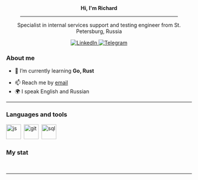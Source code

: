 <div id='header' align="center">
    <b1><b>Hi, I'm Richard</b></b1>
    <hr size="1" width="85%">
    <b3>Specialist in internal services support and testing engineer from St. Petersburg, Russia</b3>
</div>
<p></p>
<div id="socials" align="center">
    <a href="https://www.linkedin.com/in/rikhard-petrov/">
    <img src="https://img.shields.io/badge/LinkedIn-blue?style=for-the-badge&logo=linkedin&logoColor=white" alt="LinkedIn"/>
  </a>
  <a href="https://t.me/RihardPetrov">
    <img src="https://img.shields.io/badge/Telegram-blue?style=for-the-badge&logo=telegram&logoColor=white" alt="Telegram"/>
  </a>
</div>

### About me
- 🌱 I’m currently learning **Go, Rust**
<!-- - 📝 I regularly write articles on [Habr](medium-link) -->
<!-- - 📄 Know about my experiences [CV](cv-link) -->
- 📫 Reach me by [email](mailto:rihard.petroff@gmail.com)
- 🌍 I speak English and Russian

---

### Languages and tools

<img src="https://cdn.jsdelivr.net/gh/devicons/devicon/icons/python/python-original.svg" title="js" width="40" height="40"/>&nbsp;
<img src="https://cdn.jsdelivr.net/gh/devicons/devicon/icons/git/git-plain.svg" title="git" width="40" height="40"/>&nbsp;
<img src="https://cdn.jsdelivr.net/gh/devicons/devicon/icons/postgresql/postgresql-original.svg" title="sql" width="40" height="40"/>&nbsp;


### My stat

<div id="stat" align="center">
    <img src="https://github-profile-summary-cards.vercel.app/api/cards/profile-details?username=richard-petrov&theme=github_dark" alt=""/>
    <img src="https://github-profile-summary-cards.vercel.app/api/cards/most-commit-language?username=richard-petrov&theme=github_dark" alt=""/>
     <img src="https://github-profile-summary-cards.vercel.app/api/cards/stats?username=richard-petrov&theme=github_dark" alt=""/>
</div>

---